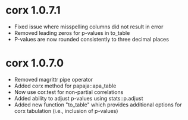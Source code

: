 # corx 1.0.7.1

* Fixed issue where misspelling columns did not result in error
* Removed leading zeros for p-values in to_table
* P-values are now rounded consistently to three decimal places

# corx 1.0.7.0

* Removed magrittr pipe operator
* Added corx method for papaja::apa_table
* Now use cor.test for non-partial correlations
* Added ability to adjust p-values using stats::p.adjust
* Added new function "to_table" which provides additional options for corx tabulation (i.e., inclusion of p-values)
